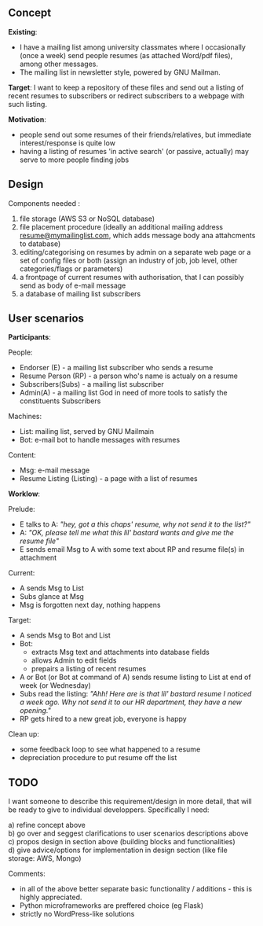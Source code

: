 Concept 
-------

**Existing**: 
- I have a mailing list among university classmates where I occasionally (once a week) send people resumes 
(as attached Word/pdf files), among other messages. 
- The mailing list in newsletter style, powered  by GNU Mailman.

**Target**: I want to keep a repository of these files and send out a listing of recent resumes to subscribers 
or redirect subscribers to a webpage with such listing. 

**Motivation**: 
- people send out some resumes of their friends/relatives, but immediate interest/response
is quite low 
- having a listing of resumes 'in active search' (or passive, actually) may serve to more people finding jobs 

Design
------
Components needed :

1. file storage (AWS S3 or NoSQL database)
2. file placement procedure (ideally an additional mailing address <resume@mymailinglist.com>, 
  which adds message body anа attahcments to database)
3. editing/categorising on resumes by admin on a separate web page or a set of config files or both
  (assign an industry of job, job level, other categories/flags or parameters)
4. a  frontpage of current resumes with authorisation, that I can possibly send as body of e-mail message
5. a database of mailing list subscribers 

User scenarios
--------------

**Participants**:

People:
 - Endorser (E) - a mailing list subscriber who sends a resume
 - Resume Person (RP) - a person who's name is actualy on a resume 
 - Subscribers(Subs) - a mailing list subscriber 
 - Admin(A) - a mailing list God in need of more tools to satisfy the constituents Subscribers
 
Machines:
 - List: mailing list, served by GNU Mailmain  
 - Bot: e-mail bot to handle messages with resumes
 
Content:
 - Msg: e-mail message
 - Resume Listing (Listing) - a page with a list of resumes
 
**Worklow**:

Prelude:
- E talks to A: *"hey, got a this chaps' resume, why not send it to the list?"*
- A: *"OK, please tell me what this lil' bastard wants and give me the resume file"*
- E sends email Msg to A with some text about RP and resume file(s) in attachment

Current:
- A sends Msg to List 
- Subs glance at Msg
- Msg is forgotten next day, nothing happens

Target:
- A sends Msg to Bot and List 
- Bot:
  - extracts Msg text and attachments into database fields
  - allows Admin to edit fields
  - prepairs a listing of recent resumes
- A or Bot (or Bot at command of A) sends resume listing to List at end of week (or Wednesday)
- Subs read the listing: *"Ahh! Here are is that lil' bastard resume I noticed a week ago. Why not send it to our HR    department, they have a new opening."*
- RP gets hired to a new great job, everyone is happy

Clean up:
- some feedback loop to see what happened to a resume
- depreciation procedure to put resume off the list


TODO
---- 

I want someone to describe this requirement/design in more detail, that will be ready to 
give to individual developpers. Specifically I need:

  a) refine concept above    
  b) go over and seggest clarifications to user scenarios descriptions above  
  c) propos design in section above (building blocks and functionalities)  
  d) give advice/options for implementation  in design section (like file storage: AWS, Mongo)  

Comments:
 - in all of the above better separate basic functionality / additions - this is highly appreciated. 
 - Python microframeworks are preffered choice (eg Flask)
 - strictly no WordPress-like solutions 
